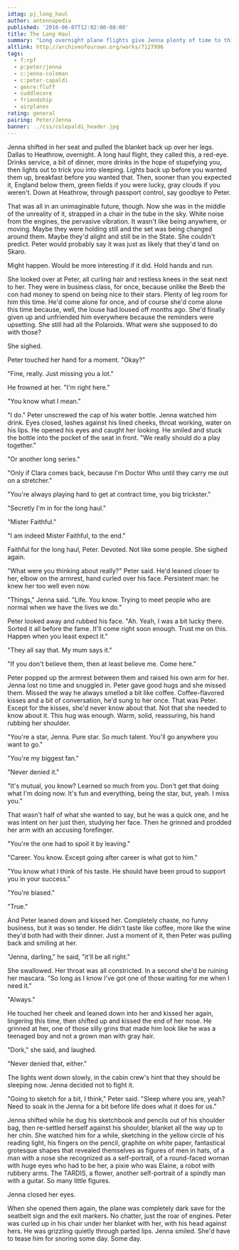 ```yaml
---
idtag: pj_long_haul
author: antennapedia
published: '2016-06-07T12:02:00-08:00'
title: The Long Haul
summary: "Long overnight plane flights give Jenna plenty of time to think. Or brood."
altlink: http://archiveofourown.org/works/7127996
tags:
  - f:rpf
  - p:peter/jenna
  - c:jenna-coleman
  - c:peter-capaldi
  - genre:fluff
  - cuddlecore
  - friendship
  - airplanes
rating: general
pairing: Peter/Jenna
banner: ../css/colepaldi_header.jpg
---
```


Jenna shifted in her seat and pulled the blanket back up over her legs. Dallas to Heathrow, overnight. A long haul flight, they called this, a red-eye. Drinks service, a bit of dinner, more drinks in the hope of stupefying you, then lights out to trick you into sleeping. Lights back up before you wanted them up, breakfast before you wanted that. Then, sooner than you expected it, England below them, green fields if you were lucky, gray clouds if you weren't. Down at Heathrow, through passport control, say goodbye to Peter.

That was all in an unimaginable future, though. Now she was in the middle of the unreality of it, strapped in a chair in the tube in the sky. White noise from the engines, the pervasive vibration. It wasn't like being anywhere, or moving. Maybe they were holding still and the set was being changed around them. Maybe they'd alight and still be in the State. She couldn't predict. Peter would probably say it was just as likely that they'd land on Skaro.

Might happen. Would be more interesting if it did. Hold hands and run.

She looked over at Peter, all curling hair and restless knees in the seat next to her. They were in business class, for once, because unlike the Beeb the con had money to spend on being nice to their stars. Plenty of leg room for him this time. He'd come alone for once, and of course she'd come alone this time because, well, the louse had loused off months ago. She'd finally given up and unfriended him everywhere because the reminders were upsetting. She still had all the Polaroids. What were she supposed to do with those?

She sighed.

Peter touched her hand for a moment. "Okay?"

"Fine, really. Just missing you a lot."

He frowned at her. "I'm right here."

"You know what I mean."

"I do." Peter unscrewed the cap of his water bottle. Jenna watched him drink. Eyes closed, lashes against his lined cheeks, throat working, water on his lips. He opened his eyes and caught her looking. He smiled and stuck the bottle into the pocket of the seat in front. "We really should do a play together."

"Or another long series."

"Only if Clara comes back, because I'm Doctor Who until they carry me out on a stretcher."

"You're always playing hard to get at contract time, you big trickster."

"Secretly I'm in for the long haul."

"Mister Faithful."

"I am indeed Mister Faithful, to the end."

Faithful for the long haul, Peter. Devoted. Not like some people. She sighed again.

"What were you thinking about really?" Peter said. He'd leaned closer to her, elbow on the armrest, hand curled over his face. Persistent man: he knew her too well even now.

"Things," Jenna said. "Life. You know. Trying to meet people who are normal when we have the lives we do."

Peter looked away and rubbed his face. "Ah. Yeah, I was a bit lucky there. Sorted it all before the fame. It'll come right soon enough. Trust me on this. Happen when you least expect it."

"They all say that. My mum says it."

"If you don't believe them, then at least believe me. Come here."

Peter popped up the armrest between them and raised his own arm for her. Jenna lost no time and snuggled in. Peter gave good hugs and she missed them. Missed the way he always smelled a bit like coffee. Coffee-flavored kisses and a bit of conversation, he'd sung to her once. That was Peter. Except for the kisses, she'd never know about that. Not that she needed to know about it. This hug was enough. Warm, solid, reassuring, his hand rubbing her shoulder.

"You're a star, Jenna. Pure star. So much talent. You'll go anywhere you want to go."

"You're my biggest fan."

"Never denied it."

"It's mutual, you know? Learned so much from you. Don't get that doing what I'm doing now. It's fun and everything, being the star, but, yeah. I miss you."

That wasn't half of what she wanted to say, but he was a quick one, and he was intent on her just then, studying her face. Then he grinned and prodded her arm with an accusing forefinger.

"You're the one had to spoil it by leaving."

"Career. You know. Except going after career is what got to him."

"You know what I think of his taste. He should have been proud to support you in your success."

"You're biased."

"True."

And Peter leaned down and kissed her. Completely chaste, no funny business, but it was so tender. He didn't taste like coffee, more like the wine they'd both had with their dinner. Just a moment of it, then Peter was pulling back and smiling at her.

"Jenna, darling," he said, "it'll be all right."

She swallowed. Her throat was all constricted. In a second she'd be ruining her mascara. "So long as I know I've got one of those waiting for me when I need it."

"Always."

He touched her cheek and leaned down into her and kissed her again, lingering this time, then shifted up and kissed the end of her nose. He grinned at her, one of those silly grins that made him look like he was a teenaged boy and not a grown man with gray hair.

"Dork," she said, and laughed.

"Never denied that, either."

The lights went down slowly, in the cabin crew's hint that they should be sleeping now. Jenna decided not to fight it.

"Going to sketch for a bit, I think," Peter said. "Sleep where you are, yeah? Need to soak in the Jenna for a bit before life does what it does for us."

Jenna shifted while he dug his sketchbook and pencils out of his shoulder bag, then re-settled herself against his shoulder, blanket all the way up to her chin. She watched him for a while, sketching in the yellow circle of his reading light, his fingers on the pencil, graphite on white paper, fantastical grotesque shapes that revealed themselves as figures of men in hats, of a man with a nose she recognized as a self-portrait, of a round-faced woman with huge eyes who had to be her, a pixie who was Elaine, a robot with rubbery arms. The TARDIS, a flower, another self-portrait of a spindly man with a guitar. So many little figures.

Jenna closed her eyes.

When she opened them again, the plane was completely dark save for the seatbelt sign and the exit markers. No chatter, just the roar of engines. Peter was curled up in his chair under her blanket with her, with his head against hers. He was grizzling quietly through parted lips. Jenna smiled. She'd have to tease him for snoring some day. Some day.
